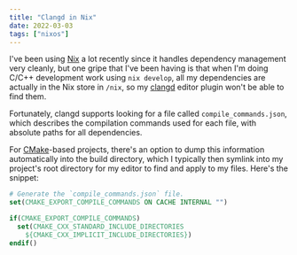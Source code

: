 ```yaml
---
title: "Clangd in Nix"
date: 2022-03-03
tags: ["nixos"]
---
```


I've been using [Nix][NixOS] a lot recently since it handles dependency
management very cleanly, but one gripe that I've been having is that when I'm
doing C/C++ development work using `nix develop`, all my dependencies are
actually in the Nix store in `/nix`, so my [clangd] editor plugin won't be able
to find them.

Fortunately, clangd supports looking for a file called `compile_commands.json`,
which describes the compilation commands used for each file, with absolute paths
for all dependencies.

For [CMake]-based projects, there's an option to dump this information
automatically into the build directory, which I typically then symlink into my
project's root directory for my editor to find and apply to my files. Here's the
snippet:

```cmake
# Generate the `compile_commands.json` file.
set(CMAKE_EXPORT_COMPILE_COMMANDS ON CACHE INTERNAL "")

if(CMAKE_EXPORT_COMPILE_COMMANDS)
  set(CMAKE_CXX_STANDARD_INCLUDE_DIRECTORIES
    ${CMAKE_CXX_IMPLICIT_INCLUDE_DIRECTORIES})
endif()
```

[NixOS]: https://nixos.org/
[clangd]: https://clangd.llvm.org/
[CMake]: https://cmake.org/

